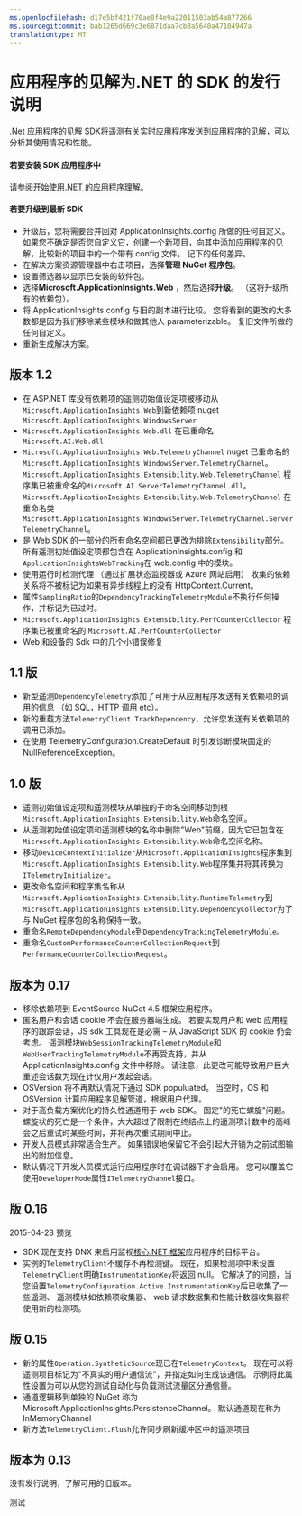 ```yaml
---
ms.openlocfilehash: d17e5bf421f70ae0f4e9a22011503ab54a877266
ms.sourcegitcommit: bab1265d669c3e6871daa7cb8a5640a47104947a
translationtype: MT
---
```

<properties 
    pageTitle="发行说明，了解有关.NET 应用程序见解" 
    description="最新的更新。" 
    services="application-insights" 
    documentationCenter=""
    authors="alancameronwills" 
    manager="douge"/>
<tags 
    ms.service="application-insights" 
    ms.workload="tbd" 
    ms.tgt_pltfrm="ibiza" 
    ms.devlang="na" 
    ms.topic="article" 
    ms.date="08/06/2015" 
    ms.author="sergkanz"/>
 
# 应用程序的见解为.NET 的 SDK 的发行说明

[.Net 应用程序的见解 SDK](app-insights-start-monitoring-app-health-usage.md)将遥测有关实时应用程序发送到[应用程序的见解](http://azure.microsoft.com/services/application-insights/)，可以分析其使用情况和性能。


#### 若要安装 SDK 应用程序中

请参阅[开始使用.NET 的应用程序理解](app-insights-start-monitoring-app-health-usage.md)。

#### 若要升级到最新 SDK 

* 升级后，您将需要合并回对 ApplicationInsights.config 所做的任何自定义。 如果您不确定是否您自定义它，创建一个新项目，向其中添加应用程序的见解，比较新的项目中的一个带有.config 文件。 记下的任何差异。
* 在解决方案资源管理器中右击项目，选择**管理 NuGet 程序包**。
* 设置筛选器以显示已安装的软件包。 
* 选择**Microsoft.ApplicationInsights.Web** ，然后选择**升级**。 （这将升级所有的依赖包）。
* 将 ApplicationInsights.config 与旧的副本进行比较。 您将看到的更改的大多数都是因为我们移除某些模块和做其他人 parameterizable。 复旧文件所做的任何自定义。
* 重新生成解决方案。

## 版本 1.2

- 在 ASP.NET 库没有依赖项的遥测初始值设定项被移动从`Microsoft.ApplicationInsights.Web`到新依赖项 nuget `Microsoft.ApplicationInsights.WindowsServer`
- `Microsoft.ApplicationInsights.Web.dll` 在已重命名 `Microsoft.AI.Web.dll`
- `Microsoft.ApplicationInsights.Web.TelemetryChannel` nuget 已重命名的`Microsoft.ApplicationInsights.WindowsServer.TelemetryChannel`。 `Microsoft.ApplicationInsights.Extensibility.Web.TelemetryChannel` 程序集已被重命名的`Microsoft.AI.ServerTelemetryChannel.dll`。 `Microsoft.ApplicationInsights.Extensibility.Web.TelemetryChannel` 在重命名类`Microsoft.ApplicationInsights.WindowsServer.TelemetryChannel.ServerTelemetryChannel`。
- 是 Web SDK 的一部分的所有命名空间都已更改为排除`Extensibility`部分。 所有遥测初始值设定项都包含在 ApplicationInsights.config 和`ApplicationInsightsWebTracking`在 web.config 中的模块。
- 使用运行时检测代理 （通过扩展状态监视器或 Azure 网站启用） 收集的依赖关系将不被标记为如果有异步线程上的没有 HttpContext.Current。
- 属性`SamplingRatio`的`DependencyTrackingTelemetryModule`不执行任何操作，并标记为已过时。
- `Microsoft.ApplicationInsights.Extensibility.PerfCounterCollector` 程序集已被重命名的 `Microsoft.AI.PerfCounterCollector`
- Web 和设备的 Sdk 中的几个小错误修复


## 1.1 版

- 新型遥测`DependencyTelemetry`添加了可用于从应用程序发送有关依赖项的调用的信息 （如 SQL，HTTP 调用 etc）。
- 新的重载方法`TelemetryClient.TrackDependency`，允许您发送有关依赖项的调用已添加。
- 在使用 TelemetryConfiguration.CreateDefault 时引发诊断模块固定的 NullReferenceException。

## 1.0 版

- 遥测初始值设定项和遥测模块从单独的子命名空间移动到根`Microsoft.ApplicationInsights.Extensibility.Web`命名空间。
- 从遥测初始值设定项和遥测模块的名称中删除"Web"前缀，因为它已包含在`Microsoft.ApplicationInsights.Extensibility.Web`命名空间名称。
- 移动`DeviceContextInitializer`从`Microsoft.ApplicationInsights`程序集到`Microsoft.ApplicationInsights.Extensibility.Web`程序集并将其转换为`ITelemetryInitializer`。
- 更改命名空间和程序集名称从`Microsoft.ApplicationInsights.Extensibility.RuntimeTelemetry`到`Microsoft.ApplicationInsights.Extensibility.DependencyCollector`为了与 NuGet 程序包的名称保持一致。
- 重命名`RemoteDependencyModule`到`DependencyTrackingTelemetryModule`。
- 重命名`CustomPerformanceCounterCollectionRequest`到`PerformanceCounterCollectionRequest`。

## 版本为 0.17
- 移除依赖项到 EventSource NuGet 4.5 框架应用程序。
- 匿名用户和会话 cookie 不会在服务器端生成。 若要实现用户和 web 应用程序的跟踪会话，JS sdk 工具现在是必需 – 从 JavaScript SDK 的 cookie 仍会考虑。 遥测模块```WebSessionTrackingTelemetryModule```和```WebUserTrackingTelemetryModule```不再受支持，并从 ApplicationInsights.config 文件中移除。 请注意，此更改可能导致用户巨大重述会话数为现在计仅用户发起会话。
- OSVersion 将不再默认情况下通过 SDK populuated。 当空时，OS 和 OSVersion 计算应用程序见解管道，根据用户代理。 
- 对于高负载方案优化的持久性通道用于 web SDK。 固定"的死亡螺旋"问题。 螺旋状的死亡是一个条件，大大超过了限制在终结点上的遥测项计数中的高峰会之后重试时某些时间，并将再次重试期间中止。
- 开发人员模式非常适合生产。 如果错误地保留它不会引起大开销为之前试图输出的附加信息。
- 默认情况下开发人员模式运行应用程序时在调试器下才会启用。 您可以覆盖它使用```DeveloperMode```属性```ITelemetryChannel```接口。

## 版 0.16 

2015-04-28 预览

- SDK 现在支持 DNX 来启用监视[核心.NET 框架](http://www.dotnetfoundation.org/NETCore5)应用程序的目标平台。
- 实例的```TelemetryClient```不缓存不再检测键。 现在，如果检测项中未设置```TelemetryClient```明确```InstrumentationKey```将返回 null。 它解决了的问题，当您设置```TelemetryConfiguration.Active.InstrumentationKey```后已收集了一些遥测、 遥测模块如依赖项收集器、 web 请求数据集和性能计数器收集器将使用新的检测项。

## 版 0.15

- 新的属性```Operation.SyntheticSource```现已在```TelemetryContext```。 现在可以将遥测项目标记为"不真实的用户通信流"，并指定如何生成该通信。 示例将此属性设置为可以从您的测试自动化与负载测试流量区分通信量。
- 通道逻辑移到单独的 NuGet 称为 Microsoft.ApplicationInsights.PersistenceChannel。 默认通道现在称为 InMemoryChannel
- 新方法```TelemetryClient.Flush```允许同步刷新缓冲区中的遥测项目

## 版本为 0.13

没有发行说明，了解可用的旧版本。

 

测试
